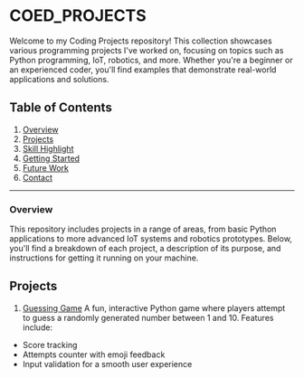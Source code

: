 # COED_PROJECTS
Welcome to my Coding Projects repository! This collection showcases various programming projects I've worked on, focusing on topics such as Python programming, IoT, robotics, and more. Whether you're a beginner or an experienced coder, you'll find examples that demonstrate real-world applications and solutions.

## Table of Contents
1. [Overview](#overview)
2. [Projects](#projects)
3. [Skill Highlight](#skill_highlight)
4. [Getting Started](#getting_started)
5. [Future Work](#future_work)
6. [Contact](#contact)
_________________________________________________________________________________________________________________________
### Overview
This repository includes projects in a range of areas, from basic Python applications to more advanced IoT systems and robotics prototypes. Below, you'll find a breakdown of each project, a description of its purpose, and instructions for getting it running on your machine.

## Projects
1. [Guessing Game](https://github.com/kobbieessel/COED_PROJECTS/tree/main/Number_Guessing_Game)
A fun, interactive Python game where players attempt to guess a randomly generated number between 1 and 10. Features include:
  - Score tracking
  - Attempts counter with emoji feedback
  - Input validation for a smooth user experience
